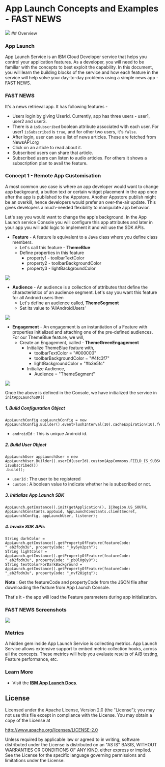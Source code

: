 # App Launch Concepts and Examples - FAST NEWS
<img src="https://swift.org/assets/images/swift.svg"/>
## Overview 

### App Launch
App Launch Service is an IBM Cloud Developer service that helps you control your application features. As a developer, you will need to be familiar with the concepts to best exploit the capability. In this document, you will learn the building blocks of the service and how each feature in the service will help solve your day-to-day problems using a simple news app - FAST NEWS.

### FAST NEWS
It's a news retrieval app. It has following features -
- Users login by giving UserId. Currently, app has three users - user1, user2 and user3.
- There is a `isSubscribed` boolean attribute associated with each user. For user1 `isSubscribed` is `true`, and for other two users, it's `false`.
- After login, user can see a list of news articles. These are fetched from NewsAPI.org
- Click on an article to read about it.
- Subscribed users can share that article.
- Subscribed users can listen to audio articles. For others it shows a subscription plan to avail the feature.

### Concept 1 - Remote App Customisation
A most common use case is where an app developer would want to change app background, a button text or certain widget placement in the app once after the app is published to the Appstore. Another Appstore publish might be an overkill, hence developers would prefer an over-the-air update. This gives developers a much-needed flexibility to manipulate app behavior.

Let's say you would want to change the app's background. In the App Launch service Console you will configure this app attributes and later in your app you will add logic to implement it and will use the SDK APIs.

 - **Feature** - A feature is equivalent to a Java class where you define class members. 
	 - Let's call this feature - **ThemeBlue**
	 - Define properties in this feature
		 - property1  - toolbarTextColor
		 - property2  - toolbarBackgroundColor
		 - property3  - lightBackgroundColor

<img src="https://github.com/ibm-cloud-applaunch/sample-android-fast-news/blob/app-customisation/images/create_feature.gif"/>

 - **Audience** - An audience is a collection of attributes that define the characteristics of an audience segment. Let's say you want this feature for all Android users then 
	 - Let's define an audience called, **ThemeSegment** 
	 - Set its value to 'AllAndroidUsers'

<img src="https://github.com/ibm-cloud-applaunch/sample-android-fast-news/blob/app-customisation/images/create_audience.gif"/>

 - **Engagement** - An engagement is an instantiation of a Feature with properties initialized and attaching one of the pre-defined audiences. For our ThemeBlue feature, we will,
	 - Create an Engagement, called - **ThemeGreenEngagement**
		 - Initialize ThemeBlue feature with,
			 - toolbarTextColor = "#000000"
			 - toolbarBackgroundColor = "#4fc3f7"
			 - lightBackgroundColor = "#b3e5fc"
		 - Initialize Audience,
			 - Audience = "ThemeSegment"

<img src="https://github.com/ibm-cloud-applaunch/sample-android-fast-news/blob/app-customisation/images/create_engagement.gif"/>			 

Once the above is defined in the Console, we have initialized the service in `initAppLaunchSDK()`

##### 1. Build Configuration Object

```
AppLaunchConfig appLaunchConfig = new AppLaunchConfig.Builder().eventFlushInterval(10).cacheExpiration(10).fetchPolicy(RefreshPolicy.REFRESH_ON_EVERY_START).deviceId(androidId).build();
```
- `androidId` : This is unique Android id.

##### 2. Build User Object

```
AppLaunchUser appLaunchUser = new AppLaunchUser.Builder().userId(userId).custom(AppCommons.FIELD_IS_SUBSCRIBED, isSubscribed())
.build();
```
- `userId` : The user to be registered
- `custom` : A boolean value to indicate whether he is subscribed or not.

##### 3. Initialize App Launch SDK

```
AppLaunch.getInstance().init(getApplication(), ICRegion.US_SOUTH, AppLaunchConstants.appGuid, AppLaunchConstants.clientSecret, appLaunchConfig, appLaunchUser, listener);
```

##### 4. Invoke SDK APIs

 ```
String darkColor = AppLaunch.getInstance().getPropertyOfFeature(featureCode: "_eb2fbdn3u", propertyCode: "_ky6yn2pzh");
String lightColor = AppLaunch.getInstance().getPropertyOfFeature(featureCode: "_eb2fbdn3u", propertyCode: "_pb0l0g8y0");
String textColorForDarkBackground = AppLaunch.getInstance().getPropertyOfFeature(featureCode: "_eb2fbdn3u", propertyCode: "_nvf28igtq");
 ```

**Note** : Get the featureCode and propertyCode from the JSON file after downloading the feature from App Launch Console.

That's it - the app will load the Feature parameters during app initialization.

### FAST NEWS Screenshots
<img src="https://github.com/ibm-cloud-applaunch/sample-android-fast-news/blob/app-customisation/images/concept1_screenshots.png"/>

### Metrics
A hidden gem inside App Launch Service is collecting metrics. App Launch Service allows extensive support to embed metric collection hooks, across all the concepts. These metrics will help you evaluate results of A/B testing, Feature performance, etc.
 
### Learn More

* Visit the **[IBM App Launch Docs](https://console-regional.ng.bluemix.net/docs/services/app-launch/index.html#gettingstartedtemplate)**. 

## License

Licensed under the Apache License, Version 2.0 (the "License");
you may not use this file except in compliance with the License.
You may obtain a copy of the License at

http://www.apache.org/licenses/LICENSE-2.0

Unless required by applicable law or agreed to in writing, software
distributed under the License is distributed on an "AS IS" BASIS,
WITHOUT WARRANTIES OR CONDITIONS OF ANY KIND, either express or implied.
See the License for the specific language governing permissions and
limitations under the License.
